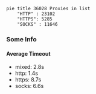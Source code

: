 
```mermaid
pie title 36028 Proxies in list
    "HTTP" : 23102
    "HTTPS": 5285
    "SOCKS" : 11646
```

### Some Info
#### Average Timeout

- mixed: 2.8s
- http: 1.4s
- https: 8.7s
- socks: 6.6s